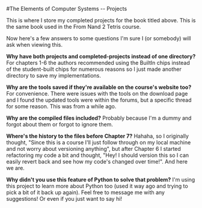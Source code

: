 #The Elements of Computer Systems -- Projects

This is where I store my completed projects for the book titled above.
This is the same book used in the From Nand 2 Tetris course.

Now here's a few answers to some questions I'm sure I (or somebody) will ask when viewing this.

**Why have both projects and completed-projects instead of one directory?**
For chapters 1-6 the authors recommended using the BuiltIn chips instead of the student-built chips for numerous reasons so I just made another directory to save my implementations.

**Why are the tools saved if they're available on the course's website too?**
For convenience. There were issues with the tools on the download page and I found the updated tools were within the forums, but a specific thread for some reason. This was from a while ago.

**Why are the compiled files included?**
Probably because I'm a dummy and forgot about them or forgot to ignore them.

**Where's the history to the files before Chapter 7?**
Hahaha, so I originally thought, "Since this is a course I'll just follow through on my local machine and not worry about versioning anything", but after Chapter 6 I started refactoring my code a bit and thought, "Hey! I should version this so I can easily revert back and see how my code's changed over time!". And here we are.

**Why didn't you use this feature of Python to solve that problem?**
I'm using this project to learn more about Python too (used it way ago and trying to pick a bit of it back up again). Feel free to message me with any suggestions! Or even if you just want to say hi!
